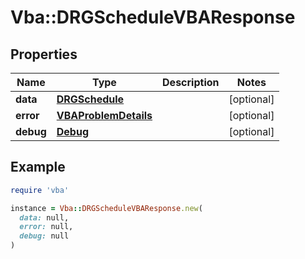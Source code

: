 # Vba::DRGScheduleVBAResponse

## Properties

| Name | Type | Description | Notes |
| ---- | ---- | ----------- | ----- |
| **data** | [**DRGSchedule**](DRGSchedule.md) |  | [optional] |
| **error** | [**VBAProblemDetails**](VBAProblemDetails.md) |  | [optional] |
| **debug** | [**Debug**](Debug.md) |  | [optional] |

## Example

```ruby
require 'vba'

instance = Vba::DRGScheduleVBAResponse.new(
  data: null,
  error: null,
  debug: null
)
```

